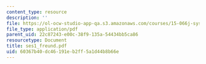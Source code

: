 ```yaml
---
content_type: resource
description: ''
file: https://ol-ocw-studio-app-qa.s3.amazonaws.com/courses/15-066j-system-optimization-and-analysis-for-manufacturing-summer-2003/60367b40dc46191eb2ff5a1d44b8b66e_ses1_freund.pdf
file_type: application/pdf
parent_uid: 22c87243-e00c-38f9-135a-54434bb5ca86
resourcetype: Document
title: ses1_freund.pdf
uid: 60367b40-dc46-191e-b2ff-5a1d44b8b66e
---
```

